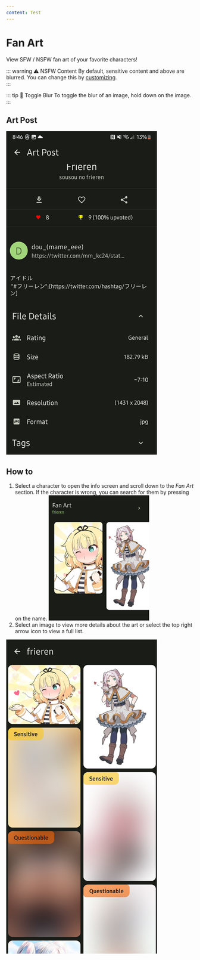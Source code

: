 ```yaml
---
content: Test
---
```


# Fan Art
View SFW / NSFW fan art of your favorite characters!


::: warning ⚠️ NSFW Content
By default, sensitive content and above are blurred. You can change this by [customizing](../customization/).  
:::

::: tip 📌 Toggle Blur
To toggle the blur of an image, hold down on the image.  
:::

## Art Post
![art post](./post_mid.png)

## How to
1. Select a character to open the info screen and scroll down to the *Fan Art* section. If the character is wrong, you can search for them by pressing on the name.   ![](chart_art_list.png)
2. Select an image to view more details about the art or select the top right arrow icon to view a full list.  

![](art_list.png)